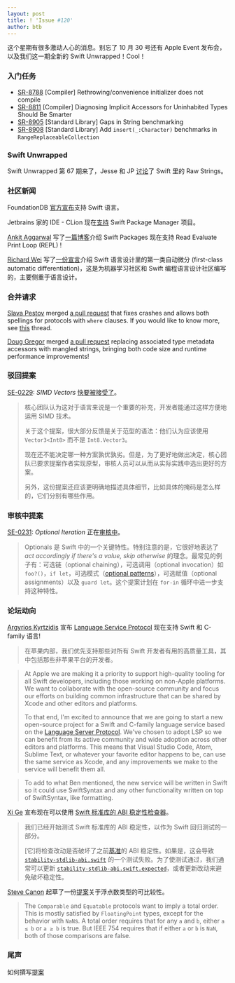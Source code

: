 ```yaml
---
layout: post
title: ! 'Issue #120'
author: btb
---
```


这个星期有很多激动人心的消息。别忘了 10 月 30 号还有 Apple Event 发布会，以及我们这一期全新的 Swift Unwrapped！Cool！

<!--excerpt-->

### 入门任务

- [SR-8788](https://bugs.swift.org/browse/SR-8788) [Compiler] Rethrowing/convenience initializer does not compile
- [SR-8811](https://bugs.swift.org/browse/SR-8811) [Compiler] Diagnosing Implicit Accessors for Uninhabited Types Should Be Smarter
- [SR-8905](https://bugs.swift.org/browse/SR-8905) [Standard Library] Gaps in String benchmarking
- [SR-8908](https://bugs.swift.org/browse/SR-8908) [Standard Library] Add `insert(_:Character)` benchmarks in `RangeReplaceableCollection`

### Swift Unwrapped

Swift Unwrapped 第 67 期来了，Jesse 和 JP [讨论](https://spec.fm/podcasts/swift-unwrapped/212093)了 Swift 里的 Raw Strings。

### 社区新闻

FoundationDB [官方宣布](https://www.foundationdb.org/blog/official-swift-bindings-for-foundationdb/)支持 Swift 语言。

Jetbrains 家的 IDE - CLion 现在[支持](https://blog.jetbrains.com/objc/2018/10/spm-support-clion/) Swift Package Manager 项目。

[Ankit Aggarwal](https://twitter.com/aciidb0mb3r/) 写了[一篇博客](https://swift.org/blog/swiftpm-repl-support/)介绍 Swift Packages 现在支持 Read Evaluate Print Loop (REPL) !

[Richard Wei](https://github.com/rxwei) 写了[一份宣言](https://gist.github.com/rxwei/30ba75ce092ab3b0dce4bde1fc2c9f1d)介绍 Swift 语言设计里的第一类自动微分 (first-class automatic differentiation)，这是为机器学习社区和 Swift 编程语言设计社区编写的，主要侧重于语言设计。

### 合并请求

[Slava Pestov](https://twitter.com/slava_pestov/) merged [a pull request](https://github.com/apple/swift/pull/19844) that fixes crashes and allows both spellings for protocols with `where` clauses. If you would like to know more, see [this](https://twitter.com/slava_pestov/status/1050571783026266118) thread.

[Doug Gregor](https://twitter.com/dgregor79/) merged [a pull request](https://github.com/apple/swift/pull/19828) replacing associated type metadata accessors with mangled strings, bringing both code size and runtime performance improvements!

### 驳回提案

[SE-0229](https://github.com/apple/swift-evolution/blob/master/proposals/0229-simd.md): *SIMD Vectors* [快要被接受了](https://forums.swift.org/t/se-0229-simd-vectors/16518/97)。

> 核心团队认为这对于语言来说是一个重要的补充，开发者能通过这样方便地运用 SIMD 技术。 
>
> 关于这个提案，很大部分反馈是关于范型的语法：他们认为应该使用 `Vector3<Int8>` 而不是 `Int8.Vector3`。
> 
> 现在还不能决定哪一种方案孰优孰劣。但是，为了更好地做出决定，核心团队已要求提案作者实现原型，审核人员可以从而从实际实践中选出更好的方案。
> 
> 另外，这份提案还应该更明确地描述具体细节，比如具体的掩码是怎么样的，它们分别有哪些作用。

### 审核中提案

[SE-0231](https://github.com/apple/swift-evolution/blob/master/proposals/0231-optional-iteration.md): *Optional Iteration* 正在[审核中](https://forums.swift.org/t/se-0231-optional-iteration/16737)。

> Optionals 是 Swift 中的一个关键特性。特别注意的是，它很好地表达了 *act accordingly if there's a value, skip otherwise* 的理念。最常见的例子有：可选链（optional chaining），可选调用（optional invocation）如 `foo?()`，`if let`，可选模式（[optional patterns](https://docs.swift.org/swift-book/ReferenceManual/Patterns.html#grammar_optional-pattern)），可选赋值（optional assignments）以及 `guard let`。这个提案计划在 `for-in` 循环中进一步支持这种特性。

### 论坛动向

[Argyrios Kyrtzidis](https://twitter.com/akyrtzi) 宣布 [Language Service Protocol](https://forums.swift.org/t/new-lsp-language-service-supporting-swift-and-c-family-languages-for-any-editor-and-platform/17024) 现在支持 Swift 和 C-family 语言!

> 在苹果内部，我们优先支持那些对所有 Swift 开发者有用的高质量工具，其中包括那些非苹果平台的开发者。

> At Apple we are making it a priority to support high-quality tooling for all Swift developers, including those working on non-Apple platforms. We want to collaborate with the open-source community and focus our efforts on building common infrastructure that can be shared by Xcode and other editors and platforms.
>
> To that end, I'm excited to announce that we are going to start a new open-source project for a Swift and C-family language service based on the [Language Server Protocol](https://microsoft.github.io/language-server-protocol). We've chosen to adopt LSP so we can benefit from its active community and wide adoption across other editors and platforms. This means that Visual Studio Code, Atom, Sublime Text, or whatever your favorite editor happens to be, can use the same service as Xcode, and any improvements we make to the service will benefit them all.

> To add to what Ben mentioned, the new service will be written in Swift so it could use SwiftSyntax and any other functionality written on top of SwiftSyntax, like formatting.

[Xi Ge](https://twitter.com/xge_apple) 宣布现在可以使用 [Swift 标准库的 ABI 稳定性检查器](https://forums.swift.org/t/abi-stability-checker-is-now-online-for-the-swift-standard-library)。

> 我们已经开始测试 Swift 标准库的 ABI 稳定性，以作为 Swift 回归测试的一部分。
> 
> [它]将检查改动是否破坏了之前[基准](https://github.com/apple/swift/blob/master/test/api-digester/Inputs/stdlib-stable-abi.json)的 ABI 稳定性。如果是，这会导致 [`stability-stdlib-abi.swift`](https://github.com/apple/swift/blob/master/test/api-digester/stability-stdlib-abi.swift) 的一个测试失败。为了使测试通过，我们通常可以更新 [`stability-stdlib-abi.swift.expected`](https://github.com/apple/swift/blob/master/test/api-digester/Outputs/stability-stdlib-abi.swift.expected)，或者更新改动来避免破坏稳定性。

[Steve Canon](https://twitter.com/stephentyrone) 起草了一份[提案](https://forums.swift.org/t/comparable-and-floatingpoint-types/16886)关于浮点数类型的可比较性。

> The `Comparable` and `Equatable` protocols want to imply a total order. This is mostly satisfied by `FloatingPoint` types, except for the behavior with `NaN`s. A total order requires that for any `a` and `b`, either `a ≤ b` or `a ≥ b` is true. But IEEE 754 requires that if either `a` or `b` is `NaN`, both of those comparisons are false.

### 尾声

如何撰写[提案](https://twitter.com/AirspeedSwift/status/1051860332740661248)
